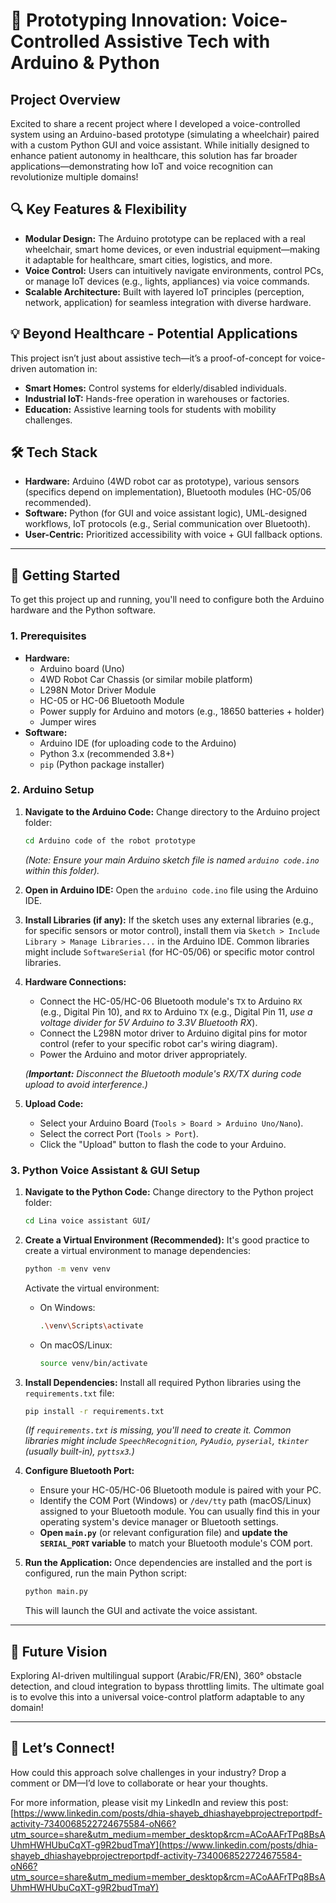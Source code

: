 
# 🚀 Prototyping Innovation: Voice-Controlled Assistive Tech with Arduino & Python

## Project Overview

Excited to share a recent project where I developed a voice-controlled system using an Arduino-based prototype (simulating a wheelchair) paired with a custom Python GUI and voice assistant. While initially designed to enhance patient autonomy in healthcare, this solution has far broader applications—demonstrating how IoT and voice recognition can revolutionize multiple domains!

## 🔍 Key Features & Flexibility

* **Modular Design:** The Arduino prototype can be replaced with a real wheelchair, smart home devices, or even industrial equipment—making it adaptable for healthcare, smart cities, logistics, and more.
* **Voice Control:** Users can intuitively navigate environments, control PCs, or manage IoT devices (e.g., lights, appliances) via voice commands.
* **Scalable Architecture:** Built with layered IoT principles (perception, network, application) for seamless integration with diverse hardware.

## 💡 Beyond Healthcare - Potential Applications

This project isn’t just about assistive tech—it’s a proof-of-concept for voice-driven automation in:

* **Smart Homes:** Control systems for elderly/disabled individuals.
* **Industrial IoT:** Hands-free operation in warehouses or factories.
* **Education:** Assistive learning tools for students with mobility challenges.

## 🛠️ Tech Stack

* **Hardware:** Arduino (4WD robot car as prototype), various sensors (specifics depend on implementation), Bluetooth modules (HC-05/06 recommended).
* **Software:** Python (for GUI and voice assistant logic), UML-designed workflows, IoT protocols (e.g., Serial communication over Bluetooth).
* **User-Centric:** Prioritized accessibility with voice + GUI fallback options.

---

## 🚀 Getting Started

To get this project up and running, you'll need to configure both the Arduino hardware and the Python software.

### 1. Prerequisites

* **Hardware:**
    * Arduino board (Uno)
    * 4WD Robot Car Chassis (or similar mobile platform)
    * L298N Motor Driver Module
    * HC-05 or HC-06 Bluetooth Module
    * Power supply for Arduino and motors (e.g., 18650 batteries + holder)
    * Jumper wires
* **Software:**
    * Arduino IDE (for uploading code to the Arduino)
    * Python 3.x (recommended 3.8+)
    * `pip` (Python package installer)

### 2. Arduino Setup

1.  **Navigate to the Arduino Code:**
    Change directory to the Arduino project folder:
    ```bash
    cd Arduino code of the robot prototype
    ```
    *(Note: Ensure your main Arduino sketch file is named `arduino code.ino` within this folder).*

2.  **Open in Arduino IDE:**
    Open the `arduino code.ino` file using the Arduino IDE.

3.  **Install Libraries (if any):**
    If the sketch uses any external libraries (e.g., for specific sensors or motor control), install them via `Sketch > Include Library > Manage Libraries...` in the Arduino IDE. Common libraries might include `SoftwareSerial` (for HC-05/06) or specific motor control libraries.

4.  **Hardware Connections:**
    * Connect the HC-05/HC-06 Bluetooth module's `TX` to Arduino `RX` (e.g., Digital Pin 10), and `RX` to Arduino `TX` (e.g., Digital Pin 11, *use a voltage divider for 5V Arduino to 3.3V Bluetooth RX*).
    * Connect the L298N motor driver to Arduino digital pins for motor control (refer to your specific robot car's wiring diagram).
    * Power the Arduino and motor driver appropriately.

    *(**Important:** Disconnect the Bluetooth module's RX/TX during code upload to avoid interference.)*

5.  **Upload Code:**
    * Select your Arduino Board (`Tools > Board > Arduino Uno/Nano`).
    * Select the correct Port (`Tools > Port`).
    * Click the "Upload" button to flash the code to your Arduino.

### 3. Python Voice Assistant & GUI Setup

1.  **Navigate to the Python Code:**
    Change directory to the Python project folder:
    ```bash
    cd Lina voice assistant GUI/
    ```

2.  **Create a Virtual Environment (Recommended):**
    It's good practice to create a virtual environment to manage dependencies:
    ```bash
    python -m venv venv
    ```
    Activate the virtual environment:
    * On Windows:
        ```bash
        .\venv\Scripts\activate
        ```
    * On macOS/Linux:
        ```bash
        source venv/bin/activate
        ```

3.  **Install Dependencies:**
    Install all required Python libraries using the `requirements.txt` file:
    ```bash
    pip install -r requirements.txt
    ```
    *(If `requirements.txt` is missing, you'll need to create it. Common libraries might include `SpeechRecognition`, `PyAudio`, `pyserial`, `tkinter` (usually built-in), `pyttsx3`.)*

4.  **Configure Bluetooth Port:**
    * Ensure your HC-05/HC-06 Bluetooth module is paired with your PC.
    * Identify the COM Port (Windows) or `/dev/tty` path (macOS/Linux) assigned to your Bluetooth module. You can usually find this in your operating system's device manager or Bluetooth settings.
    * **Open `main.py`** (or relevant configuration file) and **update the `SERIAL_PORT` variable** to match your Bluetooth module's COM port.

5.  **Run the Application:**
    Once dependencies are installed and the port is configured, run the main Python script:
    ```bash
    python main.py
    ```

    This will launch the GUI and activate the voice assistant.

---

## 🌟 Future Vision

Exploring AI-driven multilingual support (Arabic/FR/EN), 360° obstacle detection, and cloud integration to bypass throttling limits. The ultimate goal is to evolve this into a universal voice-control platform adaptable to any domain!

---

## 💬 Let’s Connect!

How could this approach solve challenges in your industry? Drop a comment or DM—I’d love to collaborate or hear your thoughts.

For more information, please visit my LinkedIn and review this post:
[https://www.linkedin.com/posts/dhia-shayeb_dhiashayebprojectreportpdf-activity-7340068522724675584-oN66?utm_source=share&utm_medium=member_desktop&rcm=ACoAAFrTPq8BsAUhmHWHUbuCqXT-g9R2budTmaY](https://www.linkedin.com/posts/dhia-shayeb_dhiashayebprojectreportpdf-activity-7340068522724675584-oN66?utm_source=share&utm_medium=member_desktop&rcm=ACoAAFrTPq8BsAUhmHWHUbuCqXT-g9R2budTmaY)

